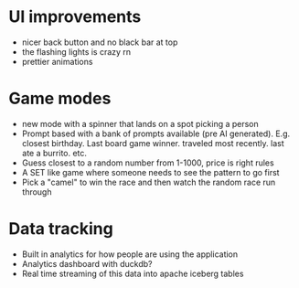 
# UI improvements
- nicer back button and no black bar at top
- the flashing lights is crazy rn
- prettier animations

# Game modes
- new mode with a spinner that lands on a spot picking a person
- Prompt based with a bank of prompts available (pre AI generated). E.g. closest birthday. Last board game winner. traveled most recently. last ate a burrito. etc.
- Guess closest to a random number from 1-1000, price is right rules
- A SET like game where someone needs to see the pattern to go first
- Pick a "camel" to win the race and then watch the random race run through

# Data tracking
- Built in analytics for how people are using the application
- Analytics dashboard with duckdb?
- Real time streaming of this data into apache iceberg tables